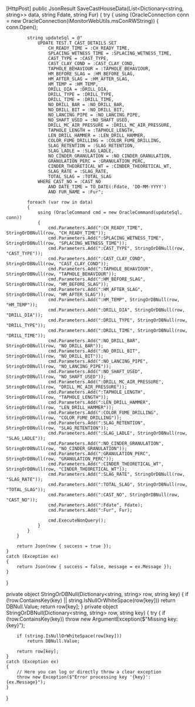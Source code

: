[HttpPost]
public JsonResult SaveCastHouseData(List<Dictionary<string, string>> data, string Fdate, string Fur)
{
    try
    {
        using (OracleConnection conn = new OracleConnection(iMonitorWebUtils.msConRWString))
        {
            conn.Open();

            string updateSql = @"
                UPDATE TEST.T_CAST_DETAILS SET  
                    CH_READY_TIME = :CH_READY_TIME,
                    SPLACING_WETNESS_TIME = :SPLACING_WETNESS_TIME,
                    CAST_TYPE = :CAST_TYPE,
                    CAST_CLAY_COND = :CAST_CLAY_COND,
                    TAPHOLE_BEHAVIOUR = :TAPHOLE_BEHAVIOUR,
                    HM_BEFORE_SLAG = :HM_BEFORE_SLAG,
                    HM_AFTER_SLAG = :HM_AFTER_SLAG,
                    HM_TEMP = :HM_TEMP,
                    DRILL_DIA = :DRILL_DIA,
                    DRILL_TYPE = :DRILL_TYPE,
                    DRILL_TIME = :DRILL_TIME,
                    NO_DRILL_BAR = :NO_DRILL_BAR,
                    NO_DRILL_BIT = :NO_DRILL_BIT,
                    NO_LANCING_PIPE = :NO_LANCING_PIPE,
                    NO_SHAFT_USED = :NO_SHAFT_USED,
                    DRILL_MC_AIR_PRESSURE = :DRILL_MC_AIR_PRESSURE,
                    TAPHOLE_LENGTH = :TAPHOLE_LENGTH,
                    LEN_DRILL_HAMMER = :LEN_DRILL_HAMMER,
                    COLOR_FUME_DRILLING = :COLOR_FUME_DRILLING,
                    SLAG_RETENTION = :SLAG_RETENTION,
                    SLAG_LADLE = :SLAG_LADLE,
                    NO_CINDER_GRANULATION = :NO_CINDER_GRANULATION,
                    GRANULATION_PERC = :GRANULATION_PERC,
                    CINDER_THEORETICAL_WT = :CINDER_THEORETICAL_WT,
                    SLAG_RATE = :SLAG_RATE,
                    TOTAL_SLAG = :TOTAL_SLAG
                WHERE CAST_NO = :CAST_NO 
                    AND DATE_TIME = TO_DATE(:Fdate, 'DD-MM-YYYY') 
                    AND FUR_NAME = :Fur";

            foreach (var row in data)
            {
                using (OracleCommand cmd = new OracleCommand(updateSql, conn))
                {
                    cmd.Parameters.Add(":CH_READY_TIME", StringOrDBNull(row, "CH_READY_TIME"));
                    cmd.Parameters.Add(":SPLACING_WETNESS_TIME", StringOrDBNull(row, "SPLACING_WETNESS_TIME"));
                    cmd.Parameters.Add(":CAST_TYPE", StringOrDBNull(row, "CAST_TYPE"));
                    cmd.Parameters.Add(":CAST_CLAY_COND", StringOrDBNull(row, "CAST_CLAY_COND"));
                    cmd.Parameters.Add(":TAPHOLE_BEHAVIOUR", StringOrDBNull(row, "TAPHOLE_BEHAVIOUR"));
                    cmd.Parameters.Add(":HM_BEFORE_SLAG", StringOrDBNull(row, "HM_BEFORE_SLAG"));
                    cmd.Parameters.Add(":HM_AFTER_SLAG", StringOrDBNull(row, "HM_AFTER_SLAG"));
                    cmd.Parameters.Add(":HM_TEMP", StringOrDBNull(row, "HM_TEMP"));
                    cmd.Parameters.Add(":DRILL_DIA", StringOrDBNull(row, "DRILL_DIA"));
                    cmd.Parameters.Add(":DRILL_TYPE", StringOrDBNull(row, "DRILL_TYPE"));
                    cmd.Parameters.Add(":DRILL_TIME", StringOrDBNull(row, "DRILL_TIME"));
                    cmd.Parameters.Add(":NO_DRILL_BAR", StringOrDBNull(row, "NO_DRILL_BAR"));
                    cmd.Parameters.Add(":NO_DRILL_BIT", StringOrDBNull(row, "NO_DRILL_BIT"));
                    cmd.Parameters.Add(":NO_LANCING_PIPE", StringOrDBNull(row, "NO_LANCING_PIPE"));
                    cmd.Parameters.Add(":NO_SHAFT_USED", StringOrDBNull(row, "NO_SHAFT_USED"));
                    cmd.Parameters.Add(":DRILL_MC_AIR_PRESSURE", StringOrDBNull(row, "DRILL_MC_AIR_PRESSURE"));
                    cmd.Parameters.Add(":TAPHOLE_LENGTH", StringOrDBNull(row, "TAPHOLE_LENGTH"));
                    cmd.Parameters.Add(":LEN_DRILL_HAMMER", StringOrDBNull(row, "LEN_DRILL_HAMMER"));
                    cmd.Parameters.Add(":COLOR_FUME_DRILLING", StringOrDBNull(row, "COLOR_FUME_DRILLING"));
                    cmd.Parameters.Add(":SLAG_RETENTION", StringOrDBNull(row, "SLAG_RETENTION"));
                    cmd.Parameters.Add(":SLAG_LADLE", StringOrDBNull(row, "SLAG_LADLE"));
                    cmd.Parameters.Add(":NO_CINDER_GRANULATION", StringOrDBNull(row, "NO_CINDER_GRANULATION"));
                    cmd.Parameters.Add(":GRANULATION_PERC", StringOrDBNull(row, "GRANULATION_PERC"));
                    cmd.Parameters.Add(":CINDER_THEORETICAL_WT", StringOrDBNull(row, "CINDER_THEORETICAL_WT"));
                    cmd.Parameters.Add(":SLAG_RATE", StringOrDBNull(row, "SLAG_RATE"));
                    cmd.Parameters.Add(":TOTAL_SLAG", StringOrDBNull(row, "TOTAL_SLAG"));
                    cmd.Parameters.Add(":CAST_NO", StringOrDBNull(row, "CAST_NO"));
                    cmd.Parameters.Add(":Fdate", Fdate);
                    cmd.Parameters.Add(":Fur", Fur);

                    cmd.ExecuteNonQuery();
                }
            }
        }

        return Json(new { success = true });
    }
    catch (Exception ex)
    {
        return Json(new { success = false, message = ex.Message });
    }
}

private object StringOrDBNull(Dictionary<string, string> row, string key)
{
    if (!row.ContainsKey(key) || string.IsNullOrWhiteSpace(row[key]))
        return DBNull.Value;
    return row[key];
}
private object StringOrDBNull(Dictionary<string, string> row, string key)
{
    try
    {
        if (!row.ContainsKey(key))
            throw new ArgumentException($"Missing key: {key}");

        if (string.IsNullOrWhiteSpace(row[key]))
            return DBNull.Value;

        return row[key];
    }
    catch (Exception ex)
    {
        // Here you can log or directly throw a clear exception
        throw new Exception($"Error processing key '{key}': {ex.Message}");
    }
}